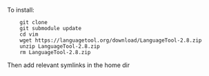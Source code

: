 To install:

        git clone
        git submodule update
        cd vim
        wget https://languagetool.org/download/LanguageTool-2.8.zip
        unzip LanguageTool-2.8.zip
        rm LanguageTool-2.8.zip

Then add relevant symlinks in the home dir
